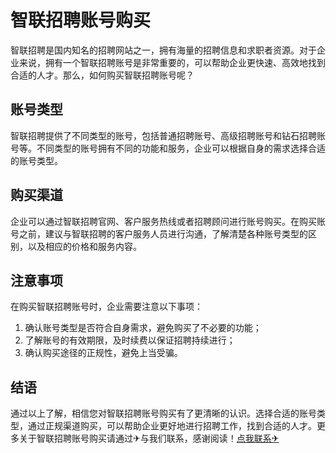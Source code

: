 # 智联招聘账号购买

智联招聘是国内知名的招聘网站之一，拥有海量的招聘信息和求职者资源。对于企业来说，拥有一个智联招聘账号是非常重要的，可以帮助企业更快速、高效地找到合适的人才。那么，如何购买智联招聘账号呢？

## 账号类型
智联招聘提供了不同类型的账号，包括普通招聘账号、高级招聘账号和钻石招聘账号等。不同类型的账号拥有不同的功能和服务，企业可以根据自身的需求选择合适的账号类型。

## 购买渠道
企业可以通过智联招聘官网、客户服务热线或者招聘顾问进行账号购买。在购买账号之前，建议与智联招聘的客户服务人员进行沟通，了解清楚各种账号类型的区别，以及相应的价格和服务内容。

## 注意事项
在购买智联招聘账号时，企业需要注意以下事项：
1. 确认账号类型是否符合自身需求，避免购买了不必要的功能；
2. 了解账号的有效期限，及时续费以保证招聘持续进行；
3. 确认购买途径的正规性，避免上当受骗。

## 结语
通过以上了解，相信您对智联招聘账号购买有了更清晰的认识。选择合适的账号类型，通过正规渠道购买，可以帮助企业更好地进行招聘工作，找到合适的人才。更多关于智联招聘账号购买请通过✈与我们联系，感谢阅读！[点我联系✈](https://blog.G208.com)
